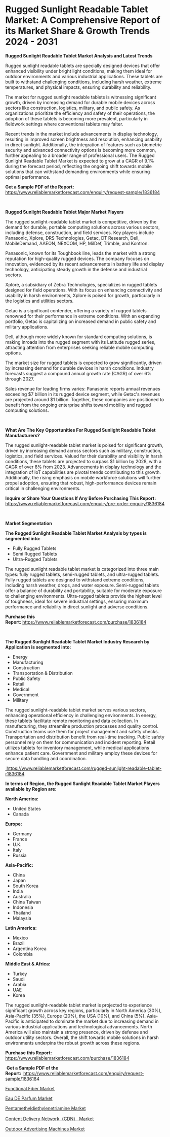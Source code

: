 <p><h1>Rugged Sunlight Readable Tablet Market: A Comprehensive Report of its Market Share & Growth Trends 2024 - 2031</h1></p><p><strong>Rugged Sunlight Readable Tablet Market Analysis and Latest Trends</strong></p>
<p><p>Rugged sunlight readable tablets are specially designed devices that offer enhanced visibility under bright light conditions, making them ideal for outdoor environments and various industrial applications. These tablets are built to withstand challenging conditions, including harsh weather, extreme temperatures, and physical impacts, ensuring durability and reliability.</p><p>The market for rugged sunlight readable tablets is witnessing significant growth, driven by increasing demand for durable mobile devices across sectors like construction, logistics, military, and public safety. As organizations prioritize the efficiency and safety of their operations, the adoption of these tablets is becoming more prevalent, particularly in fieldwork settings where conventional tablets may falter.</p><p>Recent trends in the market include advancements in display technology, resulting in improved screen brightness and resolution, enhancing usability in direct sunlight. Additionally, the integration of features such as biometric security and advanced connectivity options is becoming more common, further appealing to a broader range of professional users. The Rugged Sunlight Readable Tablet Market is expected to grow at a CAGR of 9.1% during the forecast period, reflecting the ongoing shift towards mobile solutions that can withstand demanding environments while ensuring optimal performance.</p></p>
<p><strong>Get a Sample PDF of the Report:&nbsp;</strong> <a href="https://www.reliablemarketforecast.com/enquiry/request-sample/1836184?utm_campaign=1140&utm_medium=2&utm_source=Github&utm_content=ia&utm_term=16102024&utm_id=rugged-sunlight-readable-tablet">https://www.reliablemarketforecast.com/enquiry/request-sample/1836184</a></p>
<p>&nbsp;</p>
<p><strong>Rugged Sunlight Readable Tablet Major Market Players</strong></p>
<p><p>The rugged sunlight-readable tablet market is competitive, driven by the demand for durable, portable computing solutions across various sectors, including defense, construction, and field services. Key players include Panasonic, Xplore, DRS Technologies, Getac, DT Research, Dell, MobileDemand, AAEON, NEXCOM, HP, MilDef, Trimble, and Kontron.</p><p>Panasonic, known for its Toughbook line, leads the market with a strong reputation for high-quality rugged devices. The company focuses on innovation, evidenced by its recent advancements in battery life and display technology, anticipating steady growth in the defense and industrial sectors. </p><p>Xplore, a subsidiary of Zebra Technologies, specializes in rugged tablets designed for field operations. With its focus on enhancing connectivity and usability in harsh environments, Xplore is poised for growth, particularly in the logistics and utilities sectors. </p><p>Getac is a significant contender, offering a variety of rugged tablets renowned for their performance in extreme conditions. With an expanding portfolio, Getac is capitalizing on increased demand in public safety and military applications.</p><p>Dell, although more widely known for standard computing solutions, is making inroads into the rugged segment with its Latitude rugged series, attracting attention from enterprises seeking reliable mobile computing options.</p><p>The market size for rugged tablets is expected to grow significantly, driven by increasing demand for durable devices in harsh conditions. Industry forecasts suggest a compound annual growth rate (CAGR) of over 6% through 2027. </p><p>Sales revenue for leading firms varies: Panasonic reports annual revenues exceeding $7 billion in its rugged device segment, while Getac's revenues are projected around $1 billion. Together, these companies are positioned to benefit from the ongoing enterprise shifts toward mobility and rugged computing solutions.</p></p>
<p>&nbsp;</p>
<p><strong>What Are The Key Opportunities For Rugged Sunlight Readable Tablet Manufacturers?</strong></p>
<p><p>The rugged sunlight-readable tablet market is poised for significant growth, driven by increasing demand across sectors such as military, construction, logistics, and field services. Valued for their durability and visibility in harsh conditions, these tablets are projected to surpass $1 billion by 2028, with a CAGR of over 8% from 2023. Advancements in display technology and the integration of IoT capabilities are pivotal trends contributing to this growth. Additionally, the rising emphasis on mobile workforce solutions will further propel adoption, ensuring that robust, high-performance devices remain critical in challenging environments.</p></p>
<p><strong>Inquire or Share Your Questions If Any Before Purchasing This Report:</strong> <a href="https://www.reliablemarketforecast.com/enquiry/pre-order-enquiry/1836184?utm_campaign=1140&utm_medium=2&utm_source=Github&utm_content=ia&utm_term=16102024&utm_id=rugged-sunlight-readable-tablet">https://www.reliablemarketforecast.com/enquiry/pre-order-enquiry/1836184</a></p>
<p>&nbsp;</p>
<p><strong>Market Segmentation</strong></p>
<p><strong>The Rugged Sunlight Readable Tablet Market Analysis by types is segmented into:</strong></p>
<p><ul><li>Fully Rugged Tablets</li><li>Semi Rugged Tablets</li><li>Ultra-Rugged Tablets</li></ul></p>
<p><p>The rugged sunlight readable tablet market is categorized into three main types: fully rugged tablets, semi-rugged tablets, and ultra-rugged tablets. Fully rugged tablets are designed to withstand extreme conditions, including harsh weather, drops, and water exposure. Semi-rugged tablets offer a balance of durability and portability, suitable for moderate exposure to challenging environments. Ultra-rugged tablets provide the highest level of toughness, ideal for severe industrial settings, ensuring maximum performance and reliability in direct sunlight and adverse conditions.</p></p>
<p><strong>Purchase this Report:&nbsp;</strong><a href="https://www.reliablemarketforecast.com/purchase/1836184?utm_campaign=1140&utm_medium=2&utm_source=Github&utm_content=ia&utm_term=16102024&utm_id=rugged-sunlight-readable-tablet">https://www.reliablemarketforecast.com/purchase/1836184</a></p>
<p>&nbsp;</p>
<p><strong>The Rugged Sunlight Readable Tablet Market Industry Research by Application is segmented into:</strong></p>
<p><ul><li>Energy</li><li>Manufacturing</li><li>Construction</li><li>Transportation & Distribution</li><li>Public Safety</li><li>Retail</li><li>Medical</li><li>Government</li><li>Military</li></ul></p>
<p><p>The rugged sunlight-readable tablet market serves various sectors, enhancing operational efficiency in challenging environments. In energy, these tablets facilitate remote monitoring and data collection. In manufacturing, they streamline production processes and quality control. Construction teams use them for project management and safety checks. Transportation and distribution benefit from real-time tracking. Public safety personnel rely on them for communication and incident reporting. Retail utilizes tablets for inventory management, while medical applications enhance patient care. Government and military employ these devices for secure data handling and coordination.</p></p>
<p><a href="https://www.reliablemarketforecast.com/rugged-sunlight-readable-tablet-r1836184?utm_campaign=1140&utm_medium=2&utm_source=Github&utm_content=ia&utm_term=16102024&utm_id=rugged-sunlight-readable-tablet">&nbsp;https://www.reliablemarketforecast.com/rugged-sunlight-readable-tablet-r1836184</a></p>
<p><strong>In terms of Region, the Rugged Sunlight Readable Tablet Market Players available by Region are:</strong></p>
<p>
    <p> <strong> North America: </strong>
        <ul>
            <li>United States</li>
            <li>Canada</li>
        </ul>
        </p> 
    <p> <strong> Europe: </strong>
        <ul>
            <li>Germany</li>
            <li>France</li>
            <li>U.K.</li>
            <li>Italy</li>
            <li>Russia</li>
        </ul>
        </p> 
    <p> <strong> Asia-Pacific: </strong>
        <ul>
            <li>China</li>
            <li>Japan</li>
            <li>South Korea</li>
            <li>India</li>
            <li>Australia</li>
            <li>China Taiwan</li>
            <li>Indonesia</li>
            <li>Thailand</li>
            <li>Malaysia</li>
        </ul>
        </p> 
    <p> <strong> Latin America: </strong>
        <ul>
            <li>Mexico</li>
            <li>Brazil</li>
            <li>Argentina Korea</li>
            <li>Colombia</li>
        </ul>
        </p> 
    <p> <strong> Middle East & Africa: </strong>
        <ul>
            <li>Turkey</li>
            <li>Saudi</li>
            <li>Arabia</li>
            <li>UAE</li>
            <li>Korea</li>
        </ul>
    </p>
    </p>
<p><p>The rugged sunlight-readable tablet market is projected to experience significant growth across key regions, particularly in North America (30%), Asia-Pacific (35%), Europe (20%), the USA (10%), and China (5%). Asia-Pacific is anticipated to dominate the market due to increasing demand in various industrial applications and technological advancements. North America will also maintain a strong presence, driven by defense and outdoor utility sectors. Overall, the shift towards mobile solutions in harsh environments underpins the robust growth across these regions.</p></p>
<p><strong>Purchase this Report: </strong><a href="https://www.reliablemarketforecast.com/purchase/1836184?utm_campaign=1140&utm_medium=2&utm_source=Github&utm_content=ia&utm_term=16102024&utm_id=rugged-sunlight-readable-tablet">https://www.reliablemarketforecast.com/purchase/1836184</a></p>
<p>&nbsp;<strong>Get a Sample PDF of the Report:&nbsp;&nbsp;</strong><a href="https://www.reliablemarketforecast.com/enquiry/request-sample/1836184?utm_campaign=1140&utm_medium=2&utm_source=Github&utm_content=ia&utm_term=16102024&utm_id=rugged-sunlight-readable-tablet">https://www.reliablemarketforecast.com/enquiry/request-sample/1836184</a></p>
<p><strong></strong></p>
<p><p><a href="https://www.linkedin.com/pulse/future-innovation-global-functional-fiber-market-growth-wwpvc?utm_campaign=1140&utm_medium=2&utm_source=Github&utm_content=ia&utm_term=16102024&utm_id=rugged-sunlight-readable-tablet">Functional Fiber Market</a></p><p><a href="https://www.linkedin.com/pulse/eau-de-parfum-market-size-segmentation-trends-growth-ruu2c?utm_campaign=1140&utm_medium=2&utm_source=Github&utm_content=ia&utm_term=16102024&utm_id=rugged-sunlight-readable-tablet">Eau DE Parfum Market</a></p><p><a href="https://www.linkedin.com/pulse/decoding-pentamethyldiethylenetriamine-market-signals-xxsnc?utm_campaign=1140&utm_medium=2&utm_source=Github&utm_content=ia&utm_term=16102024&utm_id=rugged-sunlight-readable-tablet">Pentamethyldiethylenetriamine Market</a></p><p><a href="https://github.com/siennagx1ahafter/Market-Research-Report-List-1/blob/main/content-delivery-networkcdn-market.md?utm_campaign=1140&utm_medium=2&utm_source=Github&utm_content=ia&utm_term=16102024&utm_id=rugged-sunlight-readable-tablet">Content Delivery Network（CDN） Market</a></p><p><a href="https://github.com/callie4vf/Market-Research-Report-List-1/blob/main/outdoor-advertising-machines-market.md?utm_campaign=1140&utm_medium=2&utm_source=Github&utm_content=ia&utm_term=16102024&utm_id=rugged-sunlight-readable-tablet">Outdoor Advertising Machines Market</a></p></p>
